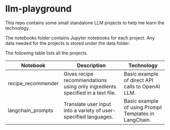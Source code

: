 # llm-playground

This repo contains some small standalone LLM projects to help me learn the technology.

The notebooks folder contains Jupyter notebooks for each project. Any data needed for the projects is stored under the data folder.

The following table lists all the projects.

| Notebook    | Description | Technology |
| -------- | ------- | ------- |
| recipe_recommender  | Gives recipe recommendations using only ingredients specified in a text file. | Basic example of direct API calls to OpenAI LLM. |
| langchain_prompts  | Translate user input into a variety of user-specified languages. | Basic example of using Prompt Templates in LangChain. |